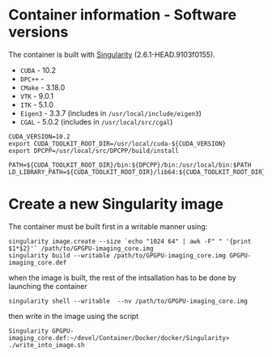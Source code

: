 Container information - Software versions
=========================================

The container is built with [Singularity](https://sylabs.io/docs/) (2.6.1-HEAD.9103f0155).

* `CUDA` - 10.2
* `DPC++` - 
* `CMake` - 3.18.0
* `VTK` - 9.0.1
* `ITK` - 5.1.0
* `Eigen3` - 3.3.7 (includes in `/usr/local/include/eigen3`)
* `CGAL` - 5.0.2 (includes in `/usr/local/src/cgal`)

``` {.bash}
CUDA_VERSION=10.2
export CUDA_TOOLKIT_ROOT_DIR=/usr/local/cuda-${CUDA_VERSION}
export DPCPP=/usr/local/src/DPCPP/build/install

PATH=${CUDA_TOOLKIT_ROOT_DIR}/bin:${DPCPP}/bin:/usr/local/bin:$PATH 
LD_LIBRARY_PATH=${CUDA_TOOLKIT_ROOT_DIR}/lib64:${CUDA_TOOLKIT_ROOT_DIR}/lib64/stubs:${DPCPP}/lib/:/usr/local/lib64:/usr/local/lib:$LD_LIBRARY_PATH
```


Create a new Singularity image
==============================

The container must be built first in a writable manner using:

``` {.bash}
singularity image.create --size `echo "1024 64" | awk -F" " '{print $1*$2}'` /path/to/GPGPU-imaging_core.img
singularity build --writable /path/to/GPGPU-imaging_core.img GPGPU-imaging_core.def
```

when the image is built, the rest of the intsallation has to be done by launching the container

``` {.bash}
singularity shell --writable  --nv /path/to/GPGPU-imaging_core.img
```

then write in the image using the script

``` {.bash}
Singularity GPGPU-imaging_core.def:~/devel/Container/Docker/docker/Singularity> ./write_into_image.sh
```
